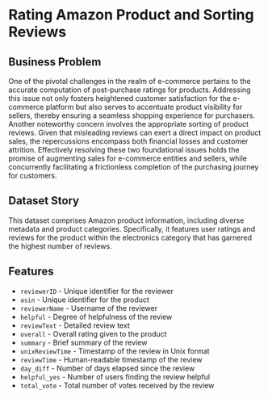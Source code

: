 # Rating Amazon Product and Sorting Reviews

## Business Problem

One of the pivotal challenges in the realm of e-commerce pertains to the accurate computation of post-purchase ratings
for products. Addressing this issue not only fosters heightened customer satisfaction for the e-commerce platform but
also serves to accentuate product visibility for sellers, thereby ensuring a seamless shopping experience for
purchasers. Another noteworthy concern involves the appropriate sorting of product reviews. Given that misleading
reviews can exert a direct impact on product sales, the repercussions encompass both financial losses and customer
attrition. Effectively resolving these two foundational issues holds the promise of augmenting sales for e-commerce
entities and sellers, while concurrently facilitating a frictionless completion of the purchasing journey for customers.

## Dataset Story

This dataset comprises Amazon product information, including diverse metadata and product categories. Specifically, it
features user ratings and reviews for the product within the electronics category that has garnered the highest number
of reviews.

## Features

- `reviewerID` - Unique identifier for the reviewer
- `asin` - Unique identifier for the product
- `reviewerName` - Username of the reviewer
- `helpful` - Degree of helpfulness of the review
- `reviewText` - Detailed review text
- `overall` - Overall rating given to the product
- `summary` - Brief summary of the review
- `unixReviewTime` - Timestamp of the review in Unix format
- `reviewTime` - Human-readable timestamp of the review
- `day_diff` - Number of days elapsed since the review
- `helpful_yes` - Number of users finding the review helpful
- `total_vote` - Total number of votes received by the review